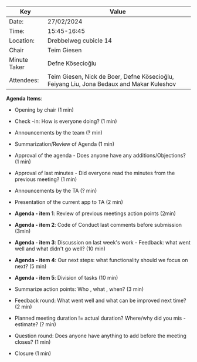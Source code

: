 | Key | Value |
| --- | --- |
| Date: | 27/02/2024 |
| Time: | 15:45-16:45 |
| Location: | Drebbelweg cubicle 14 |
| Chair | Teim Giesen |
| Minute Taker | Defne Kösecioğlu|
| Attendees: | Teim Giesen, Nick de Boer, Defne Kösecioğlu, Feiyang Liu, Jona Bedaux and Makar Kuleshov|

**Agenda Items**: 

- Opening by chair (1 min)


- Check -in: How is everyone doing? (1 min)


- Announcements by the team (? min)


- Summarization/Review of Agenda (1 min)


- Approval of the agenda - Does anyone have any additions/Objections? (1 min)


- Approval of last minutes - Did everyone read the minutes from the previous meeting? (1 min)


- Announcements by the TA (? min)


- Presentation of the current app to TA  (2 min)


- **Agenda - item 1**: Review of previous meetings action points (2min)

- **Agenda - item 2**: Code of Conduct last comments before submission (3min)

- **Agenda - item 3**: Discussion on last week's work - Feedback: what went well and what didn't go well? (10 min)

- **Agenda - item 4**: Our next steps: what functionality should we focus on next? (5 min)

- **Agenda - item 5**: Division of tasks (10 min)


- Summarize action points: Who , what , when? (3 min)


- Feedback round: What went well and what can be improved next time? (2 min)


- Planned meeting duration != actual duration? Where/why did you mis -estimate? (? min)


- Question round: Does anyone have anything to add before the meeting closes? (1 min)


- Closure (1 min)

